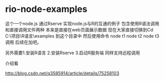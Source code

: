 # rio-node-examples
这个一个node.js 通过Rserve 实现node.js与R的互通的例子
包含使用R语法调用和直接调用文件两种
本来是直接在web页面展示数据
现在大家直接切换到Cd C:\项目\R语言\examples 到这个目录中 
然后使用命令
node t1 
node t2
node t3 
调用
后续在加吧。

另外需要1.安装R语言
2.安装Rserve
3.启动R服务端
同样支持远程调用

介绍看

http://blog.csdn.net/q3585914/article/details/75258103